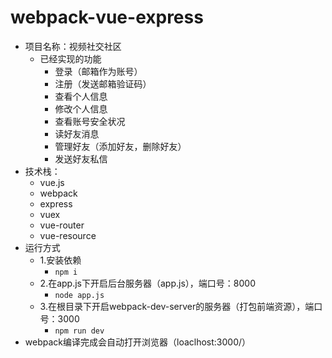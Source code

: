 # webpack-vue-express
- 项目名称：视频社交社区
  - 已经实现的功能
    - 登录（邮箱作为账号）
    - 注册（发送邮箱验证码）
    - 查看个人信息
    - 修改个人信息
    - 查看账号安全状况
    - 读好友消息
    - 管理好友（添加好友，删除好友）
    - 发送好友私信
- 技术栈：
  - vue.js
  - webpack
  - express
  - vuex
  - vue-router
  - vue-resource
- 运行方式
  - 1.安装依赖
    - ```npm i  ```
  - 2.在app.js下开启后台服务器（app.js），端口号：8000
    - ```node app.js ```
  - 3.在根目录下开启webpack-dev-server的服务器（打包前端资源），端口号：3000
    - ```npm run dev ```
- webpack编译完成会自动打开浏览器（loaclhost:3000/）
    
  
    
